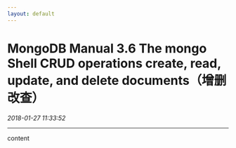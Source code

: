 ```yaml
---
layout: default
---
```


# MongoDB Manual 3.6 The mongo Shell CRUD operations create, read, update, and delete documents（增删改查）
_2018-01-27 11:33:52_

* * *

content
